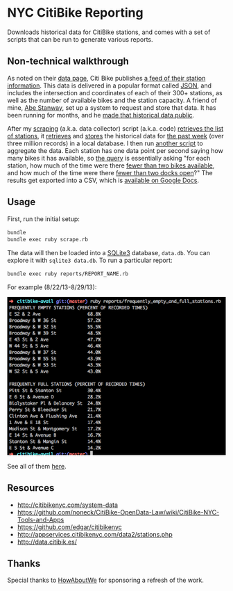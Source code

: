 # NYC CitiBike Reporting

Downloads historical data for CitiBike stations, and comes with a set of scripts that can be run to generate various reports.

## Non-technical walkthrough

As noted on their [data page](http://citibikenyc.com/system-data), Citi Bike publishes [a feed of their station information](http://citibikenyc.com/stations/json).  This data is delivered in a popular format called [JSON](http://www.json.org/), and includes the intersection and coordinates of each of their 300+ stations, as well as the number of available bikes and the station capacity.  A friend of mine, [Abe Stanway](http://abe.is/), set up a system to request and store that data.  It has been running for months, and he [made that historical data public](http://data.citibik.es/).

After my [scraping](scrape.rb) (a.k.a. data collector) script (a.k.a. code) [retrieves the list of stations](https://github.com/afeld/bike-report/blob/ccb29f6dffec344eb4cf5f815453088578ae301c/scrape.rb#L33-L47), it [retrieves](https://github.com/afeld/bike-report/blob/ccb29f6dffec344eb4cf5f815453088578ae301c/scrape.rb#L49-L58) and [stores](https://github.com/afeld/bike-report/blob/ccb29f6dffec344eb4cf5f815453088578ae301c/scrape.rb#L60-L90) the historical data for [the past week](https://github.com/afeld/bike-report/blob/ccb29f6dffec344eb4cf5f815453088578ae301c/scrape.rb#L55) (over three million records) in a local database.  I then run [another script](reports/frequently_empty_and_full_stations.rb) to aggregate the data.  Each station has one data point per second saying how many bikes it has available, so [the query](https://github.com/afeld/bike-report/blob/ccb29f6dffec344eb4cf5f815453088578ae301c/reports/frequently_empty_and_full_stations.rb#L12-L45) is essentially asking "for each station, how much of the time were there [fewer than two bikes available](https://github.com/afeld/bike-report/blob/ccb29f6dffec344eb4cf5f815453088578ae301c/reports/frequently_empty_and_full_stations.rb#L29), and how much of the time were there [fewer than two docks open](https://github.com/afeld/bike-report/blob/ccb29f6dffec344eb4cf5f815453088578ae301c/reports/frequently_empty_and_full_stations.rb#L38-L39)?"  The results get exported into a CSV, which is [available on Google Docs](https://docs.google.com/spreadsheets/d/1olIpUYlZpcnDt9F0B5d0npgyMYA6jSVyOrpI9bRZ2_s/edit?usp=sharing).

## Usage

First, run the initial setup:

```bash
bundle
bundle exec ruby scrape.rb
```

The data will then be loaded into a [SQLite3](http://www.sqlite.org/) database, `data.db`.  You can explore it with `sqlite3 data.db`.  To run a particular report:

```bash
bundle exec ruby reports/REPORT_NAME.rb
```

For example (8/22/13-8/29/13):

![Frequently Empty/Full Stations](frequently_empty_and_full.png)

See all of them [here](reports/).

## Resources

* http://citibikenyc.com/system-data
* https://github.com/noneck/CitiBike-OpenData-Law/wiki/CitiBike-NYC-Tools-and-Apps
* https://github.com/edgar/citibikenyc
* http://appservices.citibikenyc.com/data2/stations.php
* http://data.citibik.es/

## Thanks

Special thanks to [HowAboutWe](http://www.howaboutwe.com/) for sponsoring a refresh of the work.
